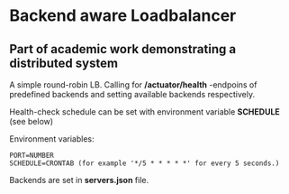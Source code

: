 Backend aware Loadbalancer
===

Part of academic work demonstrating a distributed system
---

A simple round-robin LB. Calling for **/actuator/health** -endpoins of predefined 
backends and setting available backends respectively. 

Health-check schedule can be set with environment variable **SCHEDULE** (see below) 

Environment variables:
    
    PORT=NUMBER
    SCHEDULE=CRONTAB (for example '*/5 * * * * *' for every 5 seconds.)

Backends are set in **servers.json** file.